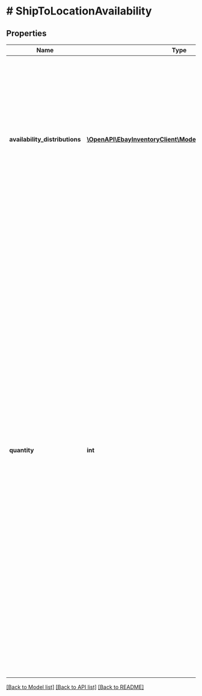 # # ShipToLocationAvailability

## Properties

Name | Type | Description | Notes
------------ | ------------- | ------------- | -------------
**availability_distributions** | [**\OpenAPI\EbayInventoryClient\Model\AvailabilityDistribution[]**](AvailabilityDistribution.md) | This container is used to set the available quantity of the inventory item at one or more warehouse locations. This container will be returned if available quantity is set for one or more inventory locations. | [optional]
**quantity** | **int** | This container is used to set the total &#39;ship-to-home&#39; quantity of the inventory item that will be available for purchase through one or more published offers. This container is not immediately required, but &#39;ship-to-home&#39; quantity must be set before an offer of the inventory item can be published. If an existing inventory item is being updated, and the &#39;ship-to-home&#39; quantity already exists for the inventory item record, this container should be included again, even if the value is not changing, or the available quantity data will be lost. | [optional]

[[Back to Model list]](../../README.md#models) [[Back to API list]](../../README.md#endpoints) [[Back to README]](../../README.md)
